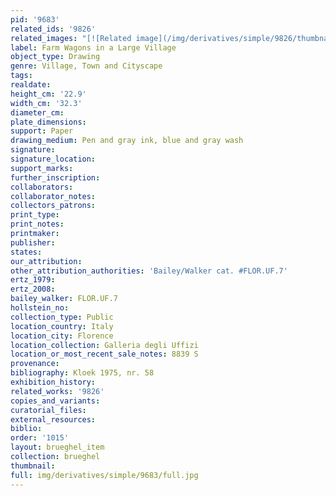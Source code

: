 ```yaml
---
pid: '9683'
related_ids: '9826'
related_images: "[![Related image](/img/derivatives/simple/9826/thumbnail.jpg)](/brughel/9826)"
label: Farm Wagons in a Large Village
object_type: Drawing
genre: Village, Town and Cityscape
tags: 
realdate: 
height_cm: '22.9'
width_cm: '32.3'
diameter_cm: 
plate_dimensions: 
support: Paper
drawing_medium: Pen and gray ink, blue and gray wash
signature: 
signature_location: 
support_marks: 
further_inscription: 
collaborators: 
collaborator_notes: 
collectors_patrons: 
print_type: 
print_notes: 
printmaker: 
publisher: 
states: 
our_attribution: 
other_attribution_authorities: 'Bailey/Walker cat. #FLOR.UF.7'
ertz_1979: 
ertz_2008: 
bailey_walker: FLOR.UF.7
hollstein_no: 
collection_type: Public
location_country: Italy
location_city: Florence
location_collection: Galleria degli Uffizi
location_or_most_recent_sale_notes: 8839 S
provenance: 
bibliography: Kloek 1975, nr. 58
exhibition_history: 
related_works: '9826'
copies_and_variants: 
curatorial_files: 
external_resources: 
biblio: 
order: '1015'
layout: brueghel_item
collection: brueghel
thumbnail: 
full: img/derivatives/simple/9683/full.jpg
---
```

